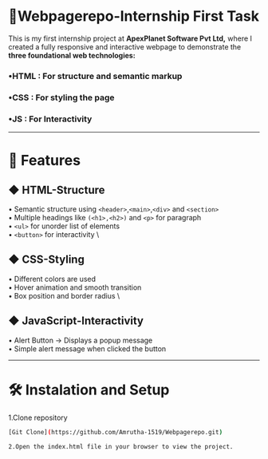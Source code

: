 # 🌟Webpagerepo-Internship First Task

This is my first internship project at **ApexPlanet Software Pvt Ltd,** where I created a fully responsive and interactive webpage to demonstrate the **three foundational web technologies:**

### •HTML : For structure and semantic markup
### •CSS  : For styling the page
### •JS   : For Interactivity

---

# 🚀 Features
## ◆ HTML-Structure
• Semantic structure using `<header>`,`<main>`,`<div>` and `<section>` \
• Multiple headings like `(<h1>,<h2>)` and `<p>` for paragraph \
• `<ul>` for unorder list of elements \
• `<button>` for interactivity \
## ◆ CSS-Styling
• Different colors are used \
• Hover animation and smooth transition \
• Box position and border radius \
## ◆ JavaScript-Interactivity
• Alert Button → Displays a popup message\
• Simple alert message when clicked the button

---

# 🛠️ Instalation and Setup

1.Clone repository 
 ```bash
[Git Clone](https://github.com/Amrutha-1519/Webpagerepo.git)

2.Open the index.html file in your browser to view the project.
